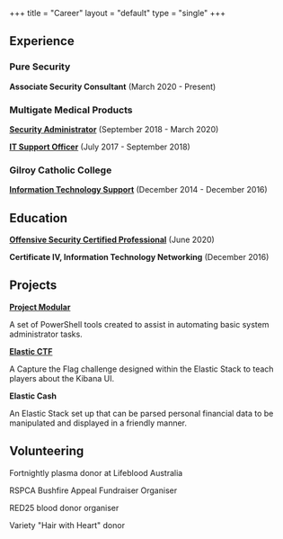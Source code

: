+++
title = "Career"
layout = "default"
type = "single"
+++

## Experience

### Pure Security

**Associate Security Consultant**
(March 2020 - Present)


### Multigate Medical Products

[**Security Administrator**](../posts/career/multigate)
(September 2018 - March 2020)

[**IT Support Officer**](../posts/career/multigate)
(July 2017 - September 2018)

### Gilroy Catholic College

[**Information Technology Support**](../posts/career/gilroy)
(December 2014 - December 2016)


## Education

[**Offensive Security Certified Professional**](../posts/tech/OSCP)
(June 2020)

**Certificate IV, Information Technology Networking**
(December 2016)


## Projects

[**Project Modular**](../posts/tech/projectmodular)

A set of PowerShell tools created to assist in automating basic system administrator tasks.

[**Elastic CTF**](../posts/tech/elastic-ctf-a2f4ee2043f5426e9233a5b318796535)

A Capture the Flag challenge designed within the Elastic Stack to teach players about the Kibana UI.

**Elastic Cash**

An Elastic Stack set up that can be parsed personal financial data to be manipulated and displayed in a friendly manner.


## Volunteering

Fortnightly plasma donor at Lifeblood Australia

RSPCA Bushfire Appeal Fundraiser Organiser

RED25 blood donor organiser

Variety "Hair with Heart" donor
